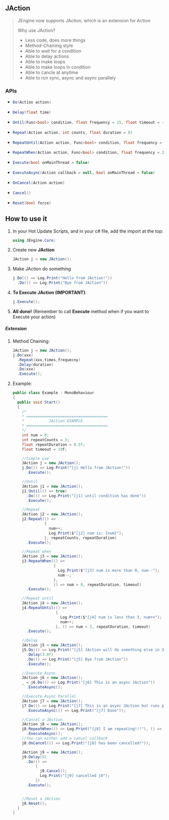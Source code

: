 ## JAction

> JEngine now supports JAction, which is an extension for Action
>
> Why use JAction?
>
> - Less code, does more things
> - Method-Chaining style
> - Able to wait for a condition
> - Able to delay actions
> - Able to make loops
> - Able to make loops in condition
> - Able to cancle at anytime
> - Able to run sync, async and  async  parallely 



### APIs

- ```c#
  Do(Action action)
  ```

- ```c#
  Delay(float time)
  ```

- ```c#
  Until(Func<bool> condition, float frequency = 25, float timeout = -1)
  ```

- ```c#
  Repeat(Action action, int counts, float duration = 0)
  ```

- ```c#
  RepeatUntil(Action action, Func<bool> condition, float frequency = 25, float timeout = -1)
  ```

- ```c#
  RepeatWhen(Action action, Func<bool> condition, float frequency = 25, float timeout = -1)
  ```

- ```c#
  Execute(bool onMainThread = false)
  ```

- ```c#
  ExecuteAsync(Action callback = null, bool onMainThread = false)
  ```

- ```c#
  OnCancel(Action action)
  ```

- ```c#
  Cancel()
  ```

- ```c#
  Reset(bool force)
  ```



## How to use it

1. In your Hot Update Scripts, and in your c# file, add the import at the top:

   ```c#
   using JEngine.Core;
   ```

2. Create new **JAction**

   ```c#
   JAction j = new JAction();
   ```

3. Make JAction do something

   ```c#
   j.Do(() => Log.Print("Hello from JAction!"))
     .Do(() => Log.Print("Bye from JAction"))
   ```

4. **To Execute JAction (IMPORTANT)**:

   ```c#
   j.Execute();
   ```

5. **All done!** (Remember to call **Execute** method when if you want to Execute your action)

##### Extension

1. Method Chaining:

   ```c#
   JAction j = new JAction();
   j.Do(xxx)
     .Repeat(xxx,times,frequecny)
     .Delay(duration)
     .Do(xxx)
     .Execute();
   ```

2. Example:

   ```c#
   public class Example : MonoBehaviour
   {
     public void Start()
     {
       /*
       * ====================================
       *           JAction EXAMPLE
       * ====================================
       */
       int num = 0;
       int repeatCounts = 3;
       float repeatDuration = 0.5f;
       float timeout = 10f;
   
       //Simple use
       JAction j = new JAction();
       j.Do(() => Log.Print("[j] Hello from JAction!"))
         .Execute();
   
       //Until
       JAction j1 = new JAction();
       j1.Until(() => true)
         .Do(() => Log.Print("[j1] until condition has done"))
         .Execute();
   
       //Repeat
       JAction j2 = new JAction();
       j2.Repeat(() =>
                 {
                   num++;
                   Log.Print($"[j2] num is: {num}");
                 }, repeatCounts, repeatDuration)
         .Execute();
   
       //Repeat when
       JAction j3 = new JAction();
       j3.RepeatWhen(() =>
                     {
                       Log.Print($"[j3] num is more than 0, num--");
                       num--;
                     },
                     () => num > 0, repeatDuration, timeout)
         .Execute();
   
       //Repeat until
       JAction j4 = new JAction();
       j4.RepeatUntil(() =>
                      {
                        Log.Print($"[j4] num is less than 3, num++");
                        num++;
                      }, () => num < 3, repeatDuration, timeout)
         .Execute();
   
       //Delay
       JAction j5 = new JAction();
       j5.Do(() => Log.Print("[j5] JAction will do something else in 3 seconds"))
         .Delay(3.0f)
         .Do(() => Log.Print("[j5] Bye from JAction"))
         .Execute();
   
       //Execute Async
       JAction j6 = new JAction();
       _ = j6.Do(() => Log.Print("[j6] This is an async JAction"))
         .ExecuteAsync();
   
       //Execute Async Parallel
       JAction j7 = new JAction();
       j7.Do(() => Log.Print("[j7] This is an async JAction but runs parallel, callback will be called after it has done"))
         .ExecuteAsync(() => Log.Print("[j7] Done"));
   
       //Cancel a JAction
       JAction j8 = new JAction();
       j8.RepeatWhen(() => Log.Print("[j8] I am repeating!!!"), () => true, 1, timeout)
         .ExecuteAsync();
       //You can either add a cancel callback
       j8.OnCancel(() => Log.Print("[j8] has been cancelled!"));
   
       JAction j9 = new JAction();
       j9.Delay(5)
         .Do(() =>
             {
               j8.Cancel();
               Log.Print("[j9] cancelled j8");
             })
         .Execute();
   
   
       //Reset a JAction
       j8.Reset();
     }
   }
   ```

